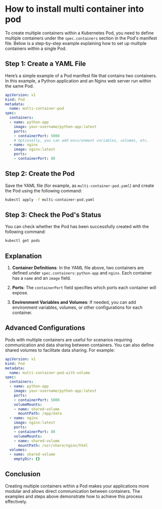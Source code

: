 # How to install multi container into pod

To create multiple containers within a Kubernetes Pod, you need to define multiple containers under the `spec.containers` section in the Pod's manifest file. Below is a step-by-step example explaining how to set up multiple containers within a single Pod.

## Step 1: Create a YAML File

Here’s a simple example of a Pod manifest file that contains two containers. In this example, a Python application and an Nginx web server run within the same Pod.

```yaml
apiVersion: v1
kind: Pod
metadata:
  name: multi-container-pod
spec:
  containers:
  - name: python-app
    image: your-username/python-app:latest
    ports:
    - containerPort: 5000
    # Optionally, you can add environment variables, volumes, etc.
  - name: nginx
    image: nginx:latest
    ports:
    - containerPort: 80
```

## Step 2: Create the Pod

Save the YAML file (for example, as `multi-container-pod.yaml`) and create the Pod using the following command:

```bash
kubectl apply -f multi-container-pod.yaml
```

## Step 3: Check the Pod's Status

You can check whether the Pod has been successfully created with the following command:

```bash
kubectl get pods
```

## Explanation

1. **Container Definitions**: In the YAML file above, two containers are defined under `spec.containers`: `python-app` and `nginx`. Each container has a `name` and an `image` field.

2. **Ports**: The `containerPort` field specifies which ports each container will expose.

3. **Environment Variables and Volumes**: If needed, you can add environment variables, volumes, or other configurations for each container.

## Advanced Configurations

Pods with multiple containers are useful for scenarios requiring communication and data sharing between containers. You can also define shared volumes to facilitate data sharing. For example:

```yaml
apiVersion: v1
kind: Pod
metadata:
  name: multi-container-pod-with-volume
spec:
  containers:
  - name: python-app
    image: your-username/python-app:latest
    ports:
    - containerPort: 5000
    volumeMounts:
    - name: shared-volume
      mountPath: /app/data
  - name: nginx
    image: nginx:latest
    ports:
    - containerPort: 80
    volumeMounts:
    - name: shared-volume
      mountPath: /usr/share/nginx/html
  volumes:
  - name: shared-volume
    emptyDir: {}
```

## Conclusion

Creating multiple containers within a Pod makes your applications more modular and allows direct communication between containers. The examples and steps above demonstrate how to achieve this process effectively.